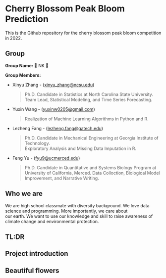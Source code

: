 # Cherry Blossom Peak Bloom Prediction
This is the Github repository for the cherry blossom peak bloom competition in 2022.

## Group
**Group Name:** 
💎 NK 💎

**Group Members:**

* Xinyu Zhang - (xinyu_zhang@ncsu.edu) 
  > Ph.D. Candidate in Statistics at North Carolina State University.  
  > Team Lead, Statistical Modeling, and Time Series Forecasting.
* Yuxin Wang - (yuxinw0205@gmail.com)
  > Realization of Machine Learning Algorithms in Python and R. 
* Lezheng Fang - (lezheng.fang@gatech.edu)
  > Ph.D. Candidate in Mechanical Engineering at Georgia Institute of Technology.  
  > Exploratory Analysis and Missing Data Imputation in R.
* Feng Yu - (fyu9@ucmerced.edu) 
  > Ph.D. Candidate in Quantitative and Systems Biology Program at University of California, Merced. 
  > Data Colloction, Biological Model Improvement, and Narrative Writing.
   

  
## Who we are
We are high school classmate with diversity background. We love data science and programming. More importantly, we care about  
our earth. We want to use our knowledge and skill to raise awareness of climate change and environmental protection.  
## TL:DR  
## Project introduction
## Beautiful flowers
